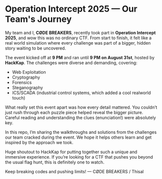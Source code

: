 
# Operation Intercept 2025 — Our Team's Journey

My team and I, **CØDE BREAKERS**, recently took part in **Operation Intercept 2025**, and wow this was no ordinary CTF. From start to finish, it felt like a real world simulation where every challenge was part of a bigger, hidden story waiting to be uncovered.

The event kicked off at **9 PM** and ran until **9 PM on August 31st**, hosted by **HackKap**. The challenges were diverse and demanding, covering:

* Web Exploitation
* Cryptography
* Forensics
* Steganography
* ICS/SCADA (industrial control systems, which added a cool realworld touch)

What really set this event apart was how every detail mattered. You couldn’t just rush through each puzzle piece helped reveal the bigger picture. Careful reading and understanding the clues (enunciation!) were absolutely key.

In this repo, I’m sharing the walkthroughs and solutions from the challenges our team cracked during the event. We hope it helps others learn and get inspired by the approach we took.

Huge shoutout to HackKap for putting together such a unique and immersive experience. If you’re looking for a CTF that pushes you beyond the usual flag hunt, this is definitely one to watch.

Keep breaking codes and pushing limits!
— CØDE BREAKERS / Thisal
